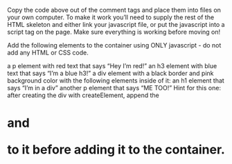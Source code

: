 <!-- html
<body>
  <h1>
    THE TITLE OF YOUR WEBPAGE
  </h1>
  <div id="container"></div>
</body>
-->
<!-- js example
const content = document.createElement('div');
content.classList.add('content');
content.textContent = 'This is the glorious text-content!';
container.appendChild(content);
-->
Copy the code above out of the comment tags and place them into files on your own computer. To make it work you’ll need to supply the rest of the HTML skeleton and either link your javascript file, or put the javascript into a script tag on the page. Make sure everything is working before moving on!

Add the following elements to the container using ONLY javascript - do not add any HTML or CSS code.

a p element with red text that says “Hey I’m red!”
an h3 element with blue text that says “I’m a blue h3!”
a div element with a black border and pink background color with the following elements inside of it:
an h1 element that says “I’m in a div”
another p element that says “ME TOO!”
Hint for this one: after creating the div with createElement, append the <h1> and <p> to it before adding it to the container.